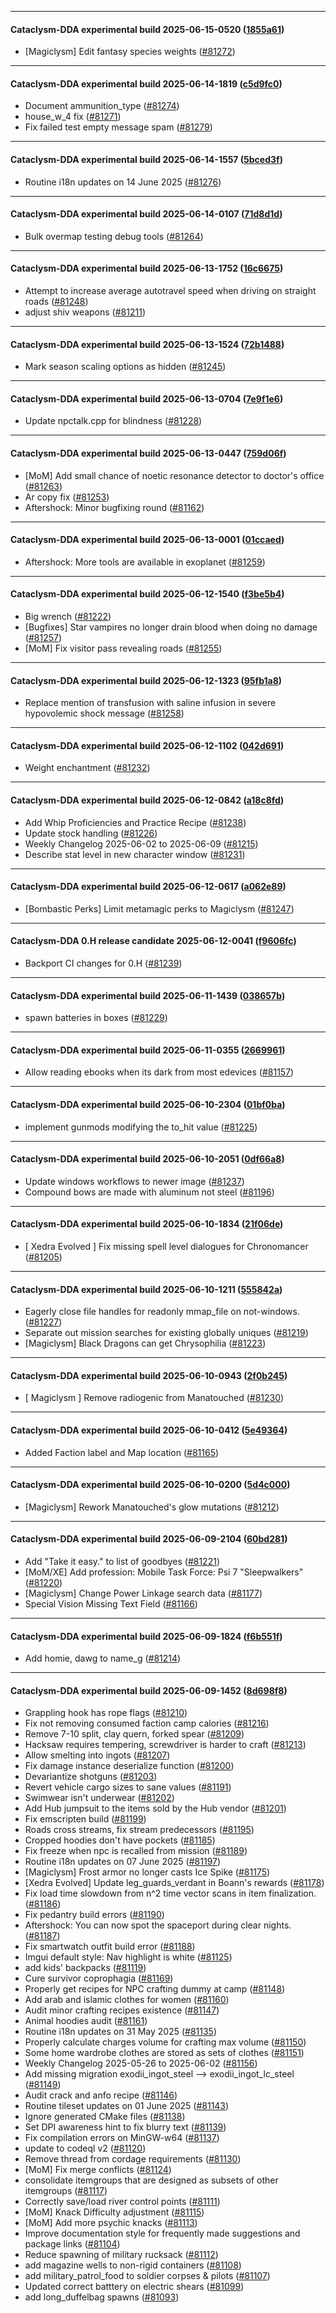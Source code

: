 
---

#### Cataclysm-DDA experimental build 2025-06-15-0520 ([1855a61](https://github.com/CleverRaven/Cataclysm-DDA/releases/tag/cdda-experimental-2025-06-15-0520))

* [Magiclysm] Edit fantasy species weights ([#81272](https://github.com/CleverRaven/Cataclysm-DDA/pull/81272))

---

#### Cataclysm-DDA experimental build 2025-06-14-1819 ([c5d9fc0](https://github.com/CleverRaven/Cataclysm-DDA/releases/tag/cdda-experimental-2025-06-14-1819))

* Document ammunition_type ([#81274](https://github.com/CleverRaven/Cataclysm-DDA/pull/81274))
* house_w_4 fix ([#81271](https://github.com/CleverRaven/Cataclysm-DDA/pull/81271))
* Fix failed test empty message spam ([#81279](https://github.com/CleverRaven/Cataclysm-DDA/pull/81279))

---

#### Cataclysm-DDA experimental build 2025-06-14-1557 ([5bced3f](https://github.com/CleverRaven/Cataclysm-DDA/releases/tag/cdda-experimental-2025-06-14-1557))

* Routine i18n updates on 14 June 2025 ([#81276](https://github.com/CleverRaven/Cataclysm-DDA/pull/81276))

---

#### Cataclysm-DDA experimental build 2025-06-14-0107 ([71d8d1d](https://github.com/CleverRaven/Cataclysm-DDA/releases/tag/cdda-experimental-2025-06-14-0107))

* Bulk overmap testing debug tools ([#81264](https://github.com/CleverRaven/Cataclysm-DDA/pull/81264))

---

#### Cataclysm-DDA experimental build 2025-06-13-1752 ([16c6675](https://github.com/CleverRaven/Cataclysm-DDA/releases/tag/cdda-experimental-2025-06-13-1752))

* Attempt to increase average autotravel speed when driving on straight roads ([#81248](https://github.com/CleverRaven/Cataclysm-DDA/pull/81248))
* adjust shiv weapons ([#81211](https://github.com/CleverRaven/Cataclysm-DDA/pull/81211))

---

#### Cataclysm-DDA experimental build 2025-06-13-1524 ([72b1488](https://github.com/CleverRaven/Cataclysm-DDA/releases/tag/cdda-experimental-2025-06-13-1524))

* Mark season scaling options as hidden ([#81245](https://github.com/CleverRaven/Cataclysm-DDA/pull/81245))

---

#### Cataclysm-DDA experimental build 2025-06-13-0704 ([7e9f1e6](https://github.com/CleverRaven/Cataclysm-DDA/releases/tag/cdda-experimental-2025-06-13-0704))

* Update npctalk.cpp for blindness ([#81228](https://github.com/CleverRaven/Cataclysm-DDA/pull/81228))

---

#### Cataclysm-DDA experimental build 2025-06-13-0447 ([759d06f](https://github.com/CleverRaven/Cataclysm-DDA/releases/tag/cdda-experimental-2025-06-13-0447))

* [MoM] Add small chance of noetic resonance detector to doctor's office ([#81263](https://github.com/CleverRaven/Cataclysm-DDA/pull/81263))
* Ar copy fix ([#81253](https://github.com/CleverRaven/Cataclysm-DDA/pull/81253))
* Aftershock: Minor bugfixing round ([#81162](https://github.com/CleverRaven/Cataclysm-DDA/pull/81162))

---

#### Cataclysm-DDA experimental build 2025-06-13-0001 ([01ccaed](https://github.com/CleverRaven/Cataclysm-DDA/releases/tag/cdda-experimental-2025-06-13-0001))

* Aftershock: More tools are available in exoplanet ([#81259](https://github.com/CleverRaven/Cataclysm-DDA/pull/81259))

---

#### Cataclysm-DDA experimental build 2025-06-12-1540 ([f3be5b4](https://github.com/CleverRaven/Cataclysm-DDA/releases/tag/cdda-experimental-2025-06-12-1540))

* Big wrench ([#81222](https://github.com/CleverRaven/Cataclysm-DDA/pull/81222))
* [Bugfixes] Star vampires no longer drain blood when doing no damage ([#81257](https://github.com/CleverRaven/Cataclysm-DDA/pull/81257))
* [MoM] Fix visitor pass revealing roads ([#81255](https://github.com/CleverRaven/Cataclysm-DDA/pull/81255))

---

#### Cataclysm-DDA experimental build 2025-06-12-1323 ([95fb1a8](https://github.com/CleverRaven/Cataclysm-DDA/releases/tag/cdda-experimental-2025-06-12-1323))

* Replace mention of transfusion with saline infusion in severe hypovolemic shock message ([#81258](https://github.com/CleverRaven/Cataclysm-DDA/pull/81258))

---

#### Cataclysm-DDA experimental build 2025-06-12-1102 ([042d691](https://github.com/CleverRaven/Cataclysm-DDA/releases/tag/cdda-experimental-2025-06-12-1102))

* Weight enchantment ([#81232](https://github.com/CleverRaven/Cataclysm-DDA/pull/81232))

---

#### Cataclysm-DDA experimental build 2025-06-12-0842 ([a18c8fd](https://github.com/CleverRaven/Cataclysm-DDA/releases/tag/cdda-experimental-2025-06-12-0842))

* Add Whip Proficiencies and Practice Recipe ([#81238](https://github.com/CleverRaven/Cataclysm-DDA/pull/81238))
* Update stock handling  ([#81226](https://github.com/CleverRaven/Cataclysm-DDA/pull/81226))
* Weekly Changelog 2025-06-02 to 2025-06-09 ([#81215](https://github.com/CleverRaven/Cataclysm-DDA/pull/81215))
* Describe stat level in new character window ([#81231](https://github.com/CleverRaven/Cataclysm-DDA/pull/81231))

---

#### Cataclysm-DDA experimental build 2025-06-12-0617 ([a062e89](https://github.com/CleverRaven/Cataclysm-DDA/releases/tag/cdda-experimental-2025-06-12-0617))

* [Bombastic Perks] Limit metamagic perks to Magiclysm ([#81247](https://github.com/CleverRaven/Cataclysm-DDA/pull/81247))

---

#### Cataclysm-DDA 0.H release candidate 2025-06-12-0041 ([f9606fc](https://github.com/CleverRaven/Cataclysm-DDA/releases/tag/cdda-0.H-2025-06-12-0041))

* Backport CI changes for 0.H ([#81239](https://github.com/CleverRaven/Cataclysm-DDA/pull/81239))

---

#### Cataclysm-DDA experimental build 2025-06-11-1439 ([038657b](https://github.com/CleverRaven/Cataclysm-DDA/releases/tag/cdda-experimental-2025-06-11-1439))

* spawn batteries in boxes ([#81229](https://github.com/CleverRaven/Cataclysm-DDA/pull/81229))

---

#### Cataclysm-DDA experimental build 2025-06-11-0355 ([2669961](https://github.com/CleverRaven/Cataclysm-DDA/releases/tag/cdda-experimental-2025-06-11-0355))

* Allow reading ebooks when its dark from most edevices ([#81157](https://github.com/CleverRaven/Cataclysm-DDA/pull/81157))

---

#### Cataclysm-DDA experimental build 2025-06-10-2304 ([01bf0ba](https://github.com/CleverRaven/Cataclysm-DDA/releases/tag/cdda-experimental-2025-06-10-2304))

* implement gunmods modifying the to_hit value ([#81225](https://github.com/CleverRaven/Cataclysm-DDA/pull/81225))

---

#### Cataclysm-DDA experimental build 2025-06-10-2051 ([0df66a8](https://github.com/CleverRaven/Cataclysm-DDA/releases/tag/cdda-experimental-2025-06-10-2051))

* Update windows workflows to newer image ([#81237](https://github.com/CleverRaven/Cataclysm-DDA/pull/81237))
* Compound bows are made with aluminum not steel ([#81196](https://github.com/CleverRaven/Cataclysm-DDA/pull/81196))

---

#### Cataclysm-DDA experimental build 2025-06-10-1834 ([21f06de](https://github.com/CleverRaven/Cataclysm-DDA/releases/tag/cdda-experimental-2025-06-10-1834))

* [ Xedra Evolved ] Fix missing spell level dialogues for Chronomancer ([#81205](https://github.com/CleverRaven/Cataclysm-DDA/pull/81205))

---

#### Cataclysm-DDA experimental build 2025-06-10-1211 ([555842a](https://github.com/CleverRaven/Cataclysm-DDA/releases/tag/cdda-experimental-2025-06-10-1211))

* Eagerly close file handles for readonly mmap_file on not-windows. ([#81227](https://github.com/CleverRaven/Cataclysm-DDA/pull/81227))
* Separate out mission searches for existing globally uniques ([#81219](https://github.com/CleverRaven/Cataclysm-DDA/pull/81219))
* [Magiclysm] Black Dragons can get Chrysophilia ([#81223](https://github.com/CleverRaven/Cataclysm-DDA/pull/81223))

---

#### Cataclysm-DDA experimental build 2025-06-10-0943 ([2f0b245](https://github.com/CleverRaven/Cataclysm-DDA/releases/tag/cdda-experimental-2025-06-10-0943))

* [ Magiclysm ]  Remove radiogenic from Manatouched ([#81230](https://github.com/CleverRaven/Cataclysm-DDA/pull/81230))

---

#### Cataclysm-DDA experimental build 2025-06-10-0412 ([5e49364](https://github.com/CleverRaven/Cataclysm-DDA/releases/tag/cdda-experimental-2025-06-10-0412))

* Added Faction label and Map location ([#81165](https://github.com/CleverRaven/Cataclysm-DDA/pull/81165))

---

#### Cataclysm-DDA experimental build 2025-06-10-0200 ([5d4c000](https://github.com/CleverRaven/Cataclysm-DDA/releases/tag/cdda-experimental-2025-06-10-0200))

* [Magiclysm] Rework Manatouched's glow mutations ([#81212](https://github.com/CleverRaven/Cataclysm-DDA/pull/81212))

---

#### Cataclysm-DDA experimental build 2025-06-09-2104 ([60bd281](https://github.com/CleverRaven/Cataclysm-DDA/releases/tag/cdda-experimental-2025-06-09-2104))

* Add "Take it easy." to list of goodbyes ([#81221](https://github.com/CleverRaven/Cataclysm-DDA/pull/81221))
* [MoM/XE] Add profession: Mobile Task Force: Psi 7 "Sleepwalkers" ([#81220](https://github.com/CleverRaven/Cataclysm-DDA/pull/81220))
* [Magiclysm] Change Power Linkage search data ([#81177](https://github.com/CleverRaven/Cataclysm-DDA/pull/81177))
* Special Vision Missing Text Field ([#81166](https://github.com/CleverRaven/Cataclysm-DDA/pull/81166))

---

#### Cataclysm-DDA experimental build 2025-06-09-1824 ([f6b551f](https://github.com/CleverRaven/Cataclysm-DDA/releases/tag/cdda-experimental-2025-06-09-1824))

* Add homie, dawg to name_g ([#81214](https://github.com/CleverRaven/Cataclysm-DDA/pull/81214))

---

#### Cataclysm-DDA experimental build 2025-06-09-1452 ([8d698f8](https://github.com/CleverRaven/Cataclysm-DDA/releases/tag/cdda-experimental-2025-06-09-1452))

* Grappling hook has rope flags ([#81210](https://github.com/CleverRaven/Cataclysm-DDA/pull/81210))
* Fix not removing consumed faction camp calories ([#81216](https://github.com/CleverRaven/Cataclysm-DDA/pull/81216))
* Remove 7-10 split, clay quern, forked spear ([#81209](https://github.com/CleverRaven/Cataclysm-DDA/pull/81209))
* Hacksaw requires tempering, screwdriver is harder to craft ([#81213](https://github.com/CleverRaven/Cataclysm-DDA/pull/81213))
* Allow smelting into ingots ([#81207](https://github.com/CleverRaven/Cataclysm-DDA/pull/81207))
* Fix damage instance deserialize function ([#81200](https://github.com/CleverRaven/Cataclysm-DDA/pull/81200))
* Devariantize shotguns ([#81203](https://github.com/CleverRaven/Cataclysm-DDA/pull/81203))
* Revert vehicle cargo sizes to sane values ([#81191](https://github.com/CleverRaven/Cataclysm-DDA/pull/81191))
* Swimwear isn't underwear ([#81202](https://github.com/CleverRaven/Cataclysm-DDA/pull/81202))
* Add Hub jumpsuit to the items sold by the Hub vendor ([#81201](https://github.com/CleverRaven/Cataclysm-DDA/pull/81201))
* Fix emscripten build ([#81199](https://github.com/CleverRaven/Cataclysm-DDA/pull/81199))
* Roads cross streams, fix stream predecessors ([#81195](https://github.com/CleverRaven/Cataclysm-DDA/pull/81195))
* Cropped hoodies don't have pockets ([#81185](https://github.com/CleverRaven/Cataclysm-DDA/pull/81185))
* Fix freeze when npc is recalled from mission ([#81189](https://github.com/CleverRaven/Cataclysm-DDA/pull/81189))
* Routine i18n updates on 07 June 2025 ([#81197](https://github.com/CleverRaven/Cataclysm-DDA/pull/81197))
* [Magiclysm] Frost armor no longer casts Ice Spike ([#81175](https://github.com/CleverRaven/Cataclysm-DDA/pull/81175))
* [Xedra Evolved] Update leg_guards_verdant in Boann's rewards ([#81178](https://github.com/CleverRaven/Cataclysm-DDA/pull/81178))
* Fix load time slowdown from n^2 time vector scans in item finalization. ([#81186](https://github.com/CleverRaven/Cataclysm-DDA/pull/81186))
* Fix pedantry build errors ([#81190](https://github.com/CleverRaven/Cataclysm-DDA/pull/81190))
* Aftershock: You can now spot the spaceport during clear nights. ([#81187](https://github.com/CleverRaven/Cataclysm-DDA/pull/81187))
* Fix smartwatch outfit build error ([#81188](https://github.com/CleverRaven/Cataclysm-DDA/pull/81188))
* Imgui default style: Nav highlight is white ([#81125](https://github.com/CleverRaven/Cataclysm-DDA/pull/81125))
* add kids' backpacks ([#81119](https://github.com/CleverRaven/Cataclysm-DDA/pull/81119))
* Cure survivor coprophagia ([#81169](https://github.com/CleverRaven/Cataclysm-DDA/pull/81169))
* Properly get recipes for NPC crafting dummy at camp ([#81148](https://github.com/CleverRaven/Cataclysm-DDA/pull/81148))
* Add arab and islamic clothes for women ([#81160](https://github.com/CleverRaven/Cataclysm-DDA/pull/81160))
* Audit minor crafting recipes existence ([#81147](https://github.com/CleverRaven/Cataclysm-DDA/pull/81147))
* Animal hoodies audit ([#81161](https://github.com/CleverRaven/Cataclysm-DDA/pull/81161))
* Routine i18n updates on 31 May 2025 ([#81135](https://github.com/CleverRaven/Cataclysm-DDA/pull/81135))
* Properly calculate charges volume for crafting max volume ([#81150](https://github.com/CleverRaven/Cataclysm-DDA/pull/81150))
* Some home wardrobe clothes are stored as sets of clothes ([#81151](https://github.com/CleverRaven/Cataclysm-DDA/pull/81151))
* Weekly Changelog 2025-05-26 to 2025-06-02 ([#81156](https://github.com/CleverRaven/Cataclysm-DDA/pull/81156))
* Add missing migration exodii_ingot_steel --> exodii_ingot_lc_steel ([#81149](https://github.com/CleverRaven/Cataclysm-DDA/pull/81149))
* Audit crack and anfo recipe  ([#81146](https://github.com/CleverRaven/Cataclysm-DDA/pull/81146))
* Routine tileset updates on 01 June 2025 ([#81143](https://github.com/CleverRaven/Cataclysm-DDA/pull/81143))
* Ignore generated CMake files ([#81138](https://github.com/CleverRaven/Cataclysm-DDA/pull/81138))
* Set DPI awareness hint to fix blurry text ([#81139](https://github.com/CleverRaven/Cataclysm-DDA/pull/81139))
* Fix compilation errors on MinGW-w64 ([#81137](https://github.com/CleverRaven/Cataclysm-DDA/pull/81137))
* update to codeql v2 ([#81120](https://github.com/CleverRaven/Cataclysm-DDA/pull/81120))
* Remove thread from cordage requirements ([#81130](https://github.com/CleverRaven/Cataclysm-DDA/pull/81130))
* [MoM] Fix merge conflicts ([#81124](https://github.com/CleverRaven/Cataclysm-DDA/pull/81124))
* consolidate itemgroups that are designed as subsets of other itemgroups ([#81117](https://github.com/CleverRaven/Cataclysm-DDA/pull/81117))
* Correctly save/load river control points ([#81111](https://github.com/CleverRaven/Cataclysm-DDA/pull/81111))
* [MoM] Knack Difficulty adjustment ([#81115](https://github.com/CleverRaven/Cataclysm-DDA/pull/81115))
* [MoM] Add more psychic knacks ([#81113](https://github.com/CleverRaven/Cataclysm-DDA/pull/81113))
* Improve documentation style for frequently made suggestions and package links ([#81104](https://github.com/CleverRaven/Cataclysm-DDA/pull/81104))
* Reduce spawning of military rucksack ([#81112](https://github.com/CleverRaven/Cataclysm-DDA/pull/81112))
* add magazine wells to non-rigid containers ([#81108](https://github.com/CleverRaven/Cataclysm-DDA/pull/81108))
* add military_patrol_food to soldier corpses & pilots ([#81107](https://github.com/CleverRaven/Cataclysm-DDA/pull/81107))
* Updated correct batttery on electric shears ([#81099](https://github.com/CleverRaven/Cataclysm-DDA/pull/81099))
* add long_duffelbag spawns ([#81093](https://github.com/CleverRaven/Cataclysm-DDA/pull/81093))
